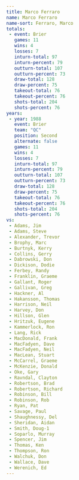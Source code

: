 ```yaml
---
title: Marco Ferraro
name: Marco Ferraro
name-sort: Ferraro, Marco
totals:
 - event: Brier
   games: 11
   wins: 4
   losses: 7
   inturn-total: 97
   inturn-percent: 79
   outturn-total: 107
   outturn-percent: 73
   draw-total: 128
   draw-percent: 75
   takeout-total: 76
   takeout-percent: 76
   shots-total: 204
   shots-percent: 76
years:
 - year: 1988
   event: Brier
   team: "QC"
   position: Second
   alternate: false
   games: 11
   wins: 4
   losses: 7
   inturn-total: 97
   inturn-percent: 79
   outturn-total: 107
   outturn-percent: 73
   draw-total: 128
   draw-percent: 75
   takeout-total: 76
   takeout-percent: 76
   shots-total: 204
   shots-percent: 76
vs:
 - Adams, Jim
 - Adams, Steve
 - Alexander, Trevor
 - Brophy, Marc
 - Burtnyk, Kerry
 - Collins, Gerry
 - Dabrowski, Don
 - Dickison, Dodie
 - Ferbey, Randy
 - Franklin, Graeme
 - Gallant, Roger
 - Gallivan, Greg
 - Hackner, Al
 - Hakansson, Thomas
 - Harrison, Neil
 - Harvey, Don
 - Hillson, Glen
 - Hritzuk, Eugene
 - Kammerlock, Ron
 - Lang, Rick
 - MacDonald, Frank
 - MacFadyen, Dave
 - MacFadyen, Neil
 - MacLean, Stuart
 - McCarrel, Graeme
 - McKenzie, Donald
 - Oke, Gary
 - Ravndal, Clayton
 - Robertson, Brad
 - Robertson, Richard
 - Robinson, Bill
 - Robinson, Rob
 - Ryan, Pat
 - Savage, Paul
 - Shaughnessy, Del
 - Sheridan, Aidan
 - Smith, Doug-1
 - Soparlo, Murray
 - Spencer, Jim
 - Thomas, Ken
 - Thompson, Ron
 - Walchuk, Don
 - Wallace, Dave
 - Werenich, Ed
---
```

